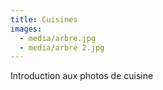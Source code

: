 ```yaml
---
title: Cuisines
images:
  - media/arbre.jpg
  - media/arbre 2.jpg
---
```


Introduction aux photos de cuisine
